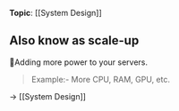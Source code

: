 **Topic**: [[System Design]]

## Also know as scale-up

 📌Adding more power to your servers. 
> Example:- More CPU, RAM, GPU, etc.

→ [[System Design]]